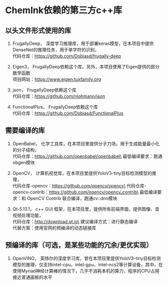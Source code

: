 # ChemInk依赖的第三方c++库

## 以头文件形式使用的库

1. FrugallyDeep， 深度学习推理库，用于部署keras模型，在本项目中提供DenseNet的推理任务，用于单字符的识别，\
代码仓库：https://github.com/Dobiasd/frugally-deep

2. Eigen3， FrugallyDeep依赖这个库，另外，本项目使用了Eigen提供的部分数学函数\
项目网站：https://www.eigen.tuxfamily.org

3. json， FrugallyDeep依赖这个库\
代码仓库：https://github.com/nlohmann/json

4. FunctionalPlus， FrugallyDeep依赖这个库\
代码仓库：https://github.com/Dobiasd/FunctionalPlus

## 需要编译的库

1. OpenBabel， 化学工具库，在本项目里提供分子力场，用于生成能量最小化的分子结构，\
代码仓库：https://github.com/openbabel/openbabel\
最低编译要求：跑通obgen模块

2. OpenCV， 计算机视觉库，在本项目里提供YoloV3-tiny目标检测模型的推理，\
代码仓库-opencv：https://github.com/opencv/opencv\
代码仓库-opencv-contrib：https://github.com/opencv/opencv_contrib\
最低编译要求：和 OpenCV Contrib 联合编译，跑通cv::dnn模块

3. Qt-5.13.1， c++ GUI 框架，在本项目里，提供所有前端界面，提供图像、音视频处理功能，\
代码仓库：http://download.qt.io\
建议编译方式：进行静态编译\
代替方案：使用官网的预编译的动态链接库

## 预编译的库（可选，是某些功能的冗余/更优实现）

1. OpenVINO， 英特尔的深度学习库，曾在本项目里提供YoloV3-tiny目标检测模型的推理，仅支持intel-cpu，intel-gpu，intel-ncs2等计算设备，其中，在使用Myriad神经计算棒的情况下，几乎不消耗本机的算力，程序的CPU占用接近普通画板的水平
